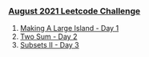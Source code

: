 ### [August 2021 Leetcode Challenge](https://leetcode.com/explore/featured/card/august-leetcoding-challenge-2021/)

1. [Making A Large Island - Day 1](/_2021/_08_august2021/Day_01_827_Making_A_Large_Island.java) 
2. [Two Sum - Day 2](/_2021/_08_august2021/Day_02_1_Two_Sum.java) 
3. [Subsets II - Day 3](/_2021/_08_august2021/Day_03_90_Subsets_II.java) 


